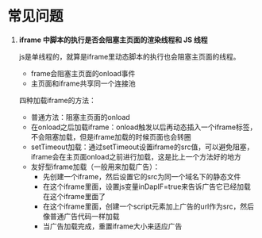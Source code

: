# 常见问题

1. **iframe 中脚本的执行是否会阻塞主页面的渲染线程和 JS 线程**

   js是单线程的，就算是iframe里动态脚本的执行也会阻塞主页面的线程。

   - frame会阻塞主页面的onload事件
   - 主页面和iframe共享同一个连接池

   四种加载iframe的方法：

   - 普通方法：阻塞主页面的onload
   - 在onload之后加载iframe：onload触发以后再动态插入一个iframe标签，不会阻塞加载，但是iframe加载的时候页面也会转圈
   - setTimeout加载：通过setTimeout设置iframe的src值，可以避免阻塞，iframe会在主页面onload之前进行加载，这是比上一个方法好的地方
   - 友好型iframe加载（一般用来加载广告）：
     - 先创建一个iframe，然后设置它的src为同一个域名下的静态文件
     - 在这个iframe里面，设置js变量inDapIF=true来告诉广告它已经加载在这个iframe里面了
     - 在这个iframe里面，创建一个script元素加上广告的url作为src，然后像普通广告代码一样加载
     - 当广告加载完成，重置iframe大小来适应广告

